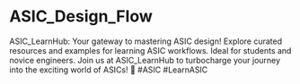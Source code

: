 # ASIC_Design_Flow
ASIC_LearnHub: Your gateway to mastering ASIC design! Explore curated resources and examples for learning ASIC workflows. Ideal for students and novice engineers. Join us at ASIC_LearnHub to turbocharge your journey into the exciting world of ASICs! 🚀 #ASIC #LearnASIC
